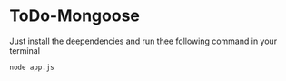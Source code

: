 # ToDo-Mongoose
Just install the deependencies and run thee following command in your terminal
```
node app.js
```
